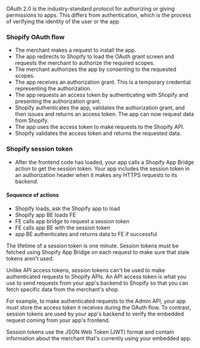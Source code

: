 

OAuth 2.0 is the industry-standard protocol for authorizing or giving permissions to apps. This differs from authentication, which is the process of verifying the identity of the user or the app

### Shopify OAuth flow

* The merchant makes a request to install the app.
* The app redirects to Shopify to load the OAuth grant screen and requests the merchant to authorize the required scopes.
* The merchant authorizes the app by consenting to the requested scopes.
* The app receives an authorization grant. This is a temporary credential representing the authorization.
* The app requests an access token by authenticating with Shopify and presenting the authorization grant.
* Shopify authenticates the app, validates the authorization grant, and then issues and returns an access token. The app can now request data from Shopify.
* The app uses the access token to make requests to the Shopify API.
* Shopify validates the access token and returns the requested data.

### Shopify session token

* After the frontend code has loaded, your app calls a Shopify App Bridge action to get the session token. Your app includes the session token in an authorization header when it makes any HTTPS requests to its backend.

#### Sequence of actions 

* Shopify loads, ask the Shopify app to load
* Shopify app BE loads FE 
* FE calls app bridge to request a session token
* FE calls app BE with the session token
* app BE authenticates and returns data to FE if successful

The lifetime of a session token is one minute. Session tokens must be fetched using Shopify App Bridge on each request to make sure that stale tokens aren't used.

Unlike API access tokens, session tokens can't be used to make authenticated requests to Shopify APIs. An API access token is what you use to send requests from your app's backend to Shopify so that you can fetch specific data from the merchant's shop.

For example, to make authenticated requests to the Admin API, your app must store the access token it receives during the OAuth flow. To contrast, session tokens are used by your app's backend to verify the embedded request coming from your app's frontend.

Session tokens use the JSON Web Token (JWT) format and contain information about the merchant that's currently using your embedded app.



